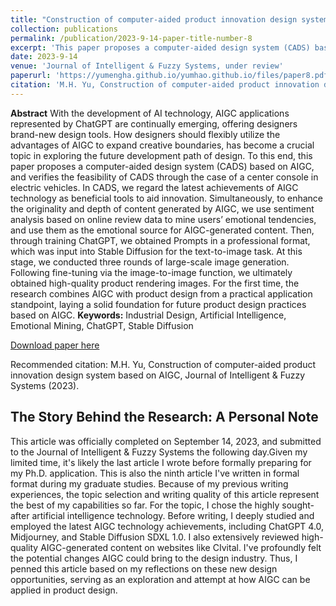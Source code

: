 ```yaml
---
title: "Construction of computer-aided product innovation design system based on AIGC"
collection: publications
permalink: /publication/2023-9-14-paper-title-number-8
excerpt: 'This paper proposes a computer-aided design system (CADS) based on AIGC, and verifies the feasibility of CADS through the case of a center console in electric vehicles.'
date: 2023-9-14
venue: 'Journal of Intelligent & Fuzzy Systems, under review'
paperurl: 'https://yumengha.github.io/yumhao.github.io/files/paper8.pdf'
citation: 'M.H. Yu, Construction of computer-aided product innovation design system based on AIGC, Journal of Intelligent & Fuzzy Systems (2023)'
---
```

**Abstract** With the development of AI technology, AIGC applications represented by ChatGPT are continually emerging, 
offering designers brand-new design tools. How designers should flexibly utilize the advantages of AIGC to expand creative 
boundaries, has become a crucial topic in exploring the future development path of design. To this end, this paper proposes a 
computer-aided design system (CADS) based on AIGC, and verifies the feasibility of CADS through the case of a center console in electric vehicles. In CADS, we regard the latest achievements of AIGC technology as beneficial tools to aid innovation.
Simultaneously, to enhance the originality and depth of content generated by AIGC, we use sentiment analysis based on online 
review data to mine users’ emotional tendencies, and use them as the emotional source for AIGC-generated content. Then, 
through training ChatGPT, we obtained Prompts in a professional format, which was input into Stable Diffusion for the text-to-image task. At this stage, we conducted three rounds of large-scale image generation. Following fine-tuning via the image-to-image function, we ultimately obtained high-quality product rendering images. For the first time, the research combines 
AIGC with product design from a practical application standpoint, laying a solid foundation for future product design practices 
based on AIGC.
**Keywords:** Industrial Design, Artificial Intelligence, Emotional Mining, ChatGPT, Stable Diffusion


[Download paper here](https://yumengha.github.io/yumhao.github.io/files/paper8.pdf)

Recommended citation: M.H. Yu, Construction of computer-aided product innovation design system based on AIGC, Journal of Intelligent & Fuzzy Systems (2023).


## The Story Behind the Research: A Personal Note


This article was officially completed on September 14, 2023, and submitted to the Journal of Intelligent & Fuzzy Systems the following day.Given my limited time, it's likely the last article I wrote before formally preparing for my Ph.D. application. This is also the ninth article I've written in formal format during my graduate studies. Because of my previous writing experiences, the topic selection and writing quality of this article represent the best of my capabilities so far. For the topic, I chose the highly sought-after artificial intelligence technology. Before writing, I deeply studied and employed the latest AIGC technology achievements, including ChatGPT 4.0, Midjourney, and Stable Diffusion SDXL 1.0. I also extensively reviewed high-quality AIGC-generated content on websites like CIvital. I've profoundly felt the potential changes AIGC could bring to the design industry. Thus, I penned this article based on my reflections on these new design opportunities, serving as an exploration and attempt at how AIGC can be applied in product design. 
